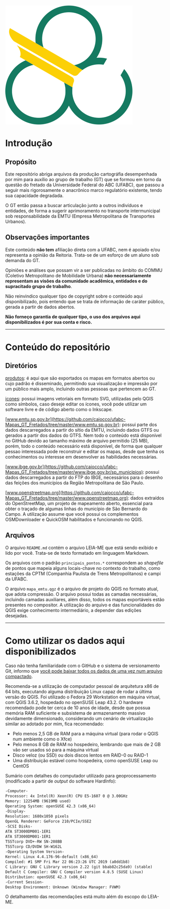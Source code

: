 ![Logotipo da UFABC](icones/ufabc.png?raw=true)

# Introdução

## Propósito

Este repositório abriga arquivos da produção cartográfia desempenhada por mim para auxílio ao grupo de trabalho (GT) que se formou em torno da questão do fretado da Universidade Federal do ABC (UFABC), que passou a seguir mais rigorosamente o anacrônico marco regulatório existente, tendo sua capacidade degradada.

O GT então passa a buscar articulação junto a outros indivíduos e entidades, de forma a sugerir aprimoramento no transporte intermunicipal sob responsabilidade da EMTU (Empresa Metropolitana de Transportes Urbanos).

## Observações importantes

Este conteúdo **não tem** afiliação direta com a UFABC, nem é apoiado e/ou representa a opinião da Reitoria. Trata-se de um esforço de um aluno sob demanda do GT.

Opiniões e análises que possam vir a ser publicadas no âmbito do COMMU (Coletivo Metropolitano de Mobilidade Urbana) **não necessariamente representam as visões da comunidade acadêmica, entidades e do supracitado grupo de trabalho**.

Não reinvindico qualquer tipo de copyright sobre o conteúdo aqui disponibilizado, pois entendo que se trata de informação de caráter público, gerada a partir de dados abertos.

**Não forneço garantia de qualquer tipo, o uso dos arquivos aqui disponibilizados é por sua conta e risco.**

----------------

# Conteúdo do repositório

## Diretórios

[produtos](https://github.com/caiocco/ufabc-Mapas_GT_Fretados/tree/master/produtos): é aqui que são exportados os mapas em formatos abertos ou cujo padrão é disseminado, permitindo sua visualização e impressão por um público mais amplo, incluindo outras pessoas que pertencem ao GT.

[icones](https://github.com/caiocco/ufabc-Mapas_GT_Fretados/tree/master/icones): possui imagens vetoriais em formato SVG, utilizadas pelo QGIS como símbolos, caso deseje editar os ícones, você pode utilizar um software livre e de código aberto como o Inkscape.

[www.emtu.sp.gov.br](https://github.com/caiocco/ufabc-Mapas_GT_Fretados/tree/master/www.emtu.sp.gov.br): possui parte dos dados descarregados a partir do sítio da EMTU, incluindo dados GTFS ou gerados a partir dos dados do GTFS. Nem todo o conteúdo está disponível no GitHub devido ao tamanho máximo de arquivo permitido (25 MB), porém, todo o conteúdo necessário está disponível, de forma que qualquer pessao interessada pode reconstruir e editar os mapas, desde que tenha os conhecimentos ou interesse em desenvolver as habilidades necessárias.

[www.ibge.gov.br](https://github.com/caiocco/ufabc-Mapas_GT_Fretados/tree/master/www.ibge.gov.br/sp_municipios): possui dados descarregados a partir do FTP do IBGE, necessários para o desenho das feições dos municípios da Região Metropolitana de São Paulo.

[www.openstreetmap.org](https://github.com/caiocco/ufabc-Mapas_GT_Fretados/tree/master/www.openstreetmap.org): dados extraídos do OpenStreetMap, um projeto de mapeamento aberto, essencial para obter o traçado de algumas linhas do município de São Bernardo do Campo. A utilização assume que você possui os complementos OSMDownloader e QuickOSM habilitados e funcionando no QGIS.

## Arquivos

O arquivo `README.md` contém o arquivo LEIA-ME que está sendo exibido e lido por você. Trata-se de texto formatado em linguagem Markdown.

Os arquivos com o padrão `principais_pontos.*` correspondem ao *shapefile* de pontos que mapeia alguns locais-chave no contexto do trabalho, como estações da CPTM (Companhia Paulista de Trens Metropolitanos) e campi da UFABC.

O arquivo `mapa_emtu.qgz` é o arquivo de projeto do QGIS no formato atual, que adota compressão. O arquivo possui todas as camadas necessárias, incluindo camadas auxiliares, além disso, todos os mapas exportáveis estão presentes no compositor. A utilização do arquivo e das funcionalidades do QGIS exige conhecimento intermediário, a depender das edições desejadas.

----------------

# Como utilizar os dados aqui disponibilizados

Caso não tenha familiaridade com o GitHub e o sistema de versionamento Git, informo que [você pode baixar todos os dados de uma vez num arquivo compactado](https://github.com/caiocco/ufabc-Mapas_GT_Fretados/archive/master.zip).

Recomenda-se a utilização de computador pessoal de arquitetura x86 de 64 bits, executando alguma distribuição Linux capaz de rodar a última versão do QGIS. Foi utilizado o Fedora 29 Workstation em máquina virtual, com QGIS 3.6.2, hospedado no openSUSE Leap 43.2. O hardware recomendado pode ter cerca de 10 anos de idade, desde que possua memória RAM suficiente e subsistema de armazenamento massivo devidamente dimensionado, considerando um cenário de virtualização similar ao adotado por mim, fica recomendado:

* Pelo menos 2,5 GB de RAM para a máquina virtual (para rodar o QGIS num ambiente como o Xfce)
* Pelo menos 8 GB de RAM no hospedeiro, lembrando que mais de 2 GB vão ser usados só para a máquina virtual
* Disco veloz (ou SSD) ou dois discos lentos em RAID-0 ou RAID-1
* Uma distribuição estável como hospedeira, como openSUSE Leap ou CentOS

Sumário com detalhes do computador utilizado para geoprocessamento (modificado a partir de *output* do software HardInfo):

```
-Computer-
Processor: 4x Intel(R) Xeon(R) CPU E5-1607 0 @ 3.00GHz
Memory: 12254MB (9619MB used)
Operating System: openSUSE 42.3 (x86_64)
-Display-
Resolution: 1680x1050 pixels
OpenGL Renderer: GeForce 210/PCIe/SSE2
-SCSI Disks-
ATA ST3000DM001-1ER1
ATA ST3000DM001-1ER1
TSSTcorp DVD+-RW SN-208BB
TSSTcorp CD/DVDW SH-W162L
-Operating System Version-
Kernel: Linux 4.4.176-96-default (x86_64)
Compiled: #1 SMP Fri Mar 22 06:23:26 UTC 2019 (a0dd1b8)
C Library: GNU C Library version 2.22 (git bbab82c25da9) (stable)
Default C Compiler: GNU C Compiler version 4.8.5 (SUSE Linux) 
Distribution: openSUSE 42.3 (x86_64)
-Current Session-
Desktop Environment: Unknown (Window Manager: FVWM)
```

O detalhamento das recomendações está muito além do escopo do LEIA-ME.